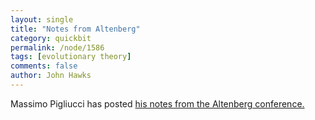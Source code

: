 ```yaml
---
layout: single 
title: "Notes from Altenberg" 
category: quickbit
permalink: /node/1586
tags: [evolutionary theory] 
comments: false 
author: John Hawks 
---
```


Massimo Pigliucci has posted <a href="http://rationallyspeaking.blogspot.com/2008/07/notes-from-altenberg-part-i.html">his notes from the Altenberg conference.

